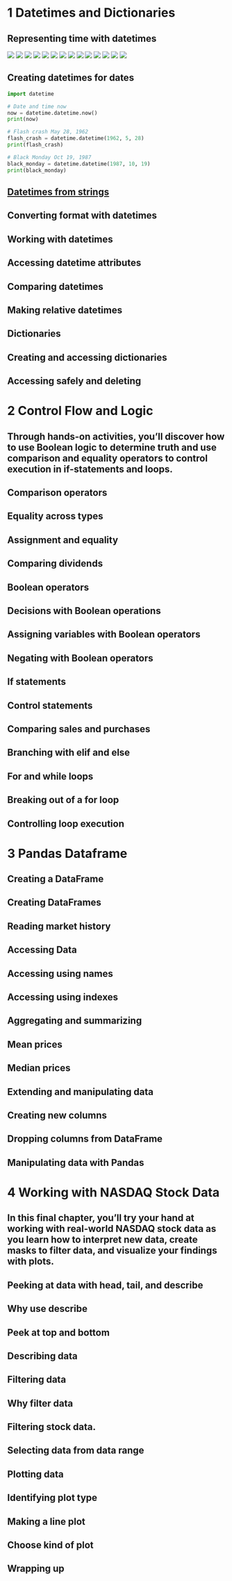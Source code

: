 

# 1 Datetimes and Dictionaries



## Representing time with datetimes
![](img/2021-11-25-19-47-35.png)
![](img/2021-11-25-19-48-00.png)
![](img/2021-11-25-19-48-09.png)
![](img/2021-11-25-19-48-24.png)
![](img/2021-11-25-19-48-35.png)
![](img/2021-11-25-19-48-43.png)
![](img/2021-11-25-19-48-52.png)
![](img/2021-11-25-19-49-02.png)
![](img/2021-11-25-19-49-12.png)
![](img/2021-11-25-19-49-31.png)
![](img/2021-11-25-19-49-42.png)
![](img/2021-11-25-19-49-59.png)
![](img/2021-11-25-19-50-07.png)
![](img/2021-11-25-19-50-21.png)


## Creating datetimes for dates
```python
import datetime

# Date and time now
now = datetime.datetime.now()
print(now)

# Flash crash May 28, 1962
flash_crash = datetime.datetime(1962, 5, 28)
print(flash_crash)

# Black Monday Oct 19, 1987
black_monday = datetime.datetime(1987, 10, 19)
print(black_monday)
```

## [Datetimes from strings](https://campus.datacamp.com/courses/intermediate-python-for-finance/datetimes-and-dictionaries?ex=3)

## Converting format with datetimes

## Working with datetimes

## Accessing datetime attributes

## Comparing datetimes

## Making relative datetimes

## Dictionaries

## Creating and accessing dictionaries

## Accessing safely and deleting


# 2 Control Flow and Logic


## Through hands-on activities, you’ll discover how to use Boolean logic to determine truth and use comparison and equality operators to control execution in if-statements and loops.

## Comparison operators

## Equality across types

## Assignment and equality

## Comparing dividends

## Boolean operators

## Decisions with Boolean operations

## Assigning variables with Boolean operators

## Negating with Boolean operators

## If statements

## Control statements

## Comparing sales and purchases

## Branching with elif and else

## For and while loops

## Breaking out of a for loop

## Controlling loop execution


# 3 Pandas Dataframe



## Creating a DataFrame

## Creating DataFrames

## Reading market history

## Accessing Data

## Accessing using names

## Accessing using indexes

## Aggregating and summarizing

## Mean prices

## Median prices

## Extending and manipulating data

## Creating new columns

## Dropping columns from DataFrame

## Manipulating data with Pandas


# 4 Working with NASDAQ Stock Data


## In this final chapter, you’ll try your hand at working with real-world NASDAQ stock data as you learn how to interpret new data, create masks to filter data, and visualize your findings with plots.

## Peeking at data with head, tail, and describe

## Why use describe

## Peek at top and bottom

## Describing data

## Filtering data

## Why filter data

## Filtering stock data.

## Selecting data from data range

## Plotting data

## Identifying plot type

## Making a line plot

## Choose kind of plot

## Wrapping up

